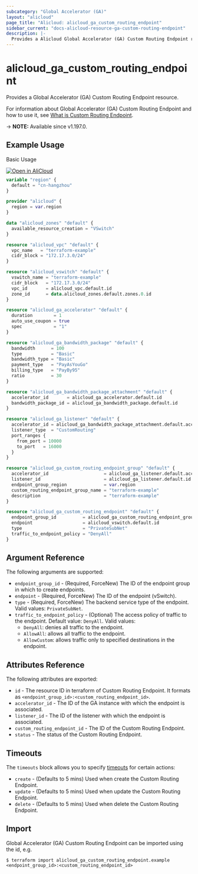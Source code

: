 ```yaml
---
subcategory: "Global Accelerator (GA)"
layout: "alicloud"
page_title: "Alicloud: alicloud_ga_custom_routing_endpoint"
sidebar_current: "docs-alicloud-resource-ga-custom-routing-endpoint"
description: |-
  Provides a Alicloud Global Accelerator (GA) Custom Routing Endpoint resource.
---
```


# alicloud_ga_custom_routing_endpoint

Provides a Global Accelerator (GA) Custom Routing Endpoint resource.

For information about Global Accelerator (GA) Custom Routing Endpoint and how to use it, see [What is Custom Routing Endpoint](https://www.alibabacloud.com/help/en/global-accelerator/latest/api-ga-2019-11-20-createcustomroutingendpoints).

-> **NOTE:** Available since v1.197.0.

## Example Usage

Basic Usage

<div style="display: block;margin-bottom: 40px;"><div class="oics-button" style="float: right;position: absolute;margin-bottom: 10px;">
  <a href="https://api.aliyun.com/terraform?resource=alicloud_ga_custom_routing_endpoint&exampleId=71cb934b-198f-e902-40cd-05389ea73052f78f7a14&activeTab=example&spm=docs.r.ga_custom_routing_endpoint.0.71cb934b19&intl_lang=EN_US" target="_blank">
    <img alt="Open in AliCloud" src="https://img.alicdn.com/imgextra/i1/O1CN01hjjqXv1uYUlY56FyX_!!6000000006049-55-tps-254-36.svg" style="max-height: 44px; max-width: 100%;">
  </a>
</div></div>

```terraform
variable "region" {
  default = "cn-hangzhou"
}

provider "alicloud" {
  region = var.region
}

data "alicloud_zones" "default" {
  available_resource_creation = "VSwitch"
}

resource "alicloud_vpc" "default" {
  vpc_name   = "terraform-example"
  cidr_block = "172.17.3.0/24"
}

resource "alicloud_vswitch" "default" {
  vswitch_name = "terraform-example"
  cidr_block   = "172.17.3.0/24"
  vpc_id       = alicloud_vpc.default.id
  zone_id      = data.alicloud_zones.default.zones.0.id
}

resource "alicloud_ga_accelerator" "default" {
  duration        = 1
  auto_use_coupon = true
  spec            = "1"
}

resource "alicloud_ga_bandwidth_package" "default" {
  bandwidth      = 100
  type           = "Basic"
  bandwidth_type = "Basic"
  payment_type   = "PayAsYouGo"
  billing_type   = "PayBy95"
  ratio          = 30
}

resource "alicloud_ga_bandwidth_package_attachment" "default" {
  accelerator_id       = alicloud_ga_accelerator.default.id
  bandwidth_package_id = alicloud_ga_bandwidth_package.default.id
}

resource "alicloud_ga_listener" "default" {
  accelerator_id = alicloud_ga_bandwidth_package_attachment.default.accelerator_id
  listener_type  = "CustomRouting"
  port_ranges {
    from_port = 10000
    to_port   = 16000
  }
}

resource "alicloud_ga_custom_routing_endpoint_group" "default" {
  accelerator_id                     = alicloud_ga_listener.default.accelerator_id
  listener_id                        = alicloud_ga_listener.default.id
  endpoint_group_region              = var.region
  custom_routing_endpoint_group_name = "terraform-example"
  description                        = "terraform-example"
}

resource "alicloud_ga_custom_routing_endpoint" "default" {
  endpoint_group_id          = alicloud_ga_custom_routing_endpoint_group.default.id
  endpoint                   = alicloud_vswitch.default.id
  type                       = "PrivateSubNet"
  traffic_to_endpoint_policy = "DenyAll"
}
```

## Argument Reference

The following arguments are supported:

* `endpoint_group_id` - (Required, ForceNew) The ID of the endpoint group in which to create endpoints.
* `endpoint` - (Required, ForceNew) The ID of the endpoint (vSwitch).
* `type` - (Required, ForceNew) The backend service type of the endpoint. Valid values: `PrivateSubNet`.
* `traffic_to_endpoint_policy` - (Optional) The access policy of traffic to the endpoint. Default value: `DenyAll`. Valid values:
  - `DenyAll`: denies all traffic to the endpoint.
  - `AllowAll`: allows all traffic to the endpoint.
  - `AllowCustom`: allows traffic only to specified destinations in the endpoint.
  
## Attributes Reference

The following attributes are exported:

* `id` - The resource ID in terraform of Custom Routing Endpoint. It formats as `<endpoint_group_id>:<custom_routing_endpoint_id>`.
* `accelerator_id` - The ID of the GA instance with which the endpoint is associated.
* `listener_id` - The ID of the listener with which the endpoint is associated.
* `custom_routing_endpoint_id` - The ID of the Custom Routing Endpoint.
* `status` - The status of the Custom Routing Endpoint.

## Timeouts

The `timeouts` block allows you to specify [timeouts](https://www.terraform.io/docs/configuration-0-11/resources.html#timeouts) for certain actions:

* `create` - (Defaults to 5 mins) Used when create the Custom Routing Endpoint.
* `update` - (Defaults to 5 mins) Used when update the Custom Routing Endpoint.
* `delete` - (Defaults to 5 mins) Used when delete the Custom Routing Endpoint.

## Import

Global Accelerator (GA) Custom Routing Endpoint can be imported using the id, e.g.

```shell
$ terraform import alicloud_ga_custom_routing_endpoint.example <endpoint_group_id>:<custom_routing_endpoint_id>
```
